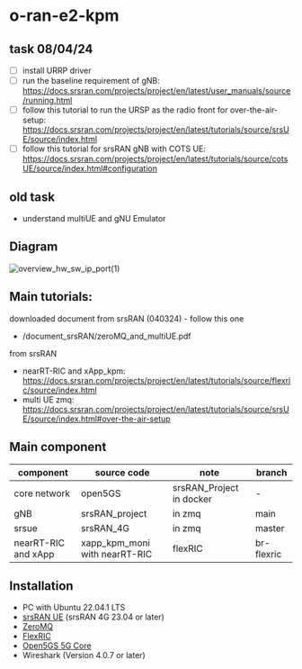 # o-ran-e2-kpm

## task 08/04/24
- [ ] install URRP driver
- [ ] run the baseline requirement of gNB: https://docs.srsran.com/projects/project/en/latest/user_manuals/source/running.html
- [ ] follow this tutorial to run the URSP as the radio front for over-the-air-setup: https://docs.srsran.com/projects/project/en/latest/tutorials/source/srsUE/source/index.html
- [ ] follow this tutorial for srsRAN gNB with COTS UE: https://docs.srsran.com/projects/project/en/latest/tutorials/source/cotsUE/source/index.html#configuration
## old task 
- understand multiUE and gNU Emulator 

## Diagram
![overview_hw_sw_ip_port(1)](https://github.com/pchat-imm/o-ran-e2-kpm/assets/40858099/71e6f5ca-ef8f-4fbd-9f8f-828cb9a1a94a)

## Main tutorials: <br />
downloaded document from srsRAN (040324) - follow this one
- /document_srsRAN/zeroMQ_and_multiUE.pdf <br />

from srsRAN
- nearRT-RIC and xApp_kpm: https://docs.srsran.com/projects/project/en/latest/tutorials/source/flexric/source/index.html <br />
- multi UE zmq: https://docs.srsran.com/projects/project/en/latest/tutorials/source/srsUE/source/index.html#over-the-air-setup <br />

## Main component
| component  | source code | note | branch |
| ------------- | ------------- | ------------- | ------------- |
| core network  | open5GS | srsRAN_Project in docker | - |
| gNB  | srsRAN_project | in zmq | main | 
| srsue  | srsRAN_4G  | in zmq |  master |
| nearRT-RIC and xApp | xapp_kpm_moni with nearRT-RIC | flexRIC | br-flexric|

## Installation
- PC with Ubuntu 22.04.1 LTS
- [srsRAN UE](https://github.com/srsran/srsRAN_4G) (srsRAN 4G 23.04 or later)
- [ZeroMQ](https://zeromq.org/)
- [FlexRIC](https://gitlab.eurecom.fr/mosaic5g/flexric)
- [Open5GS 5G Core](https://open5gs.org/)
- Wireshark (Version 4.0.7 or later)

